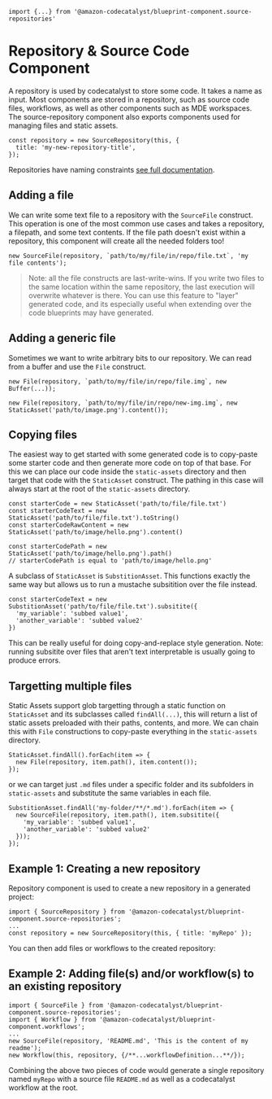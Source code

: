 ```
import {...} from '@amazon-codecatalyst/blueprint-component.source-repositories'
```

# Repository & Source Code Component

A repository is used by codecatalyst to store some code. It takes a name as input. Most components are stored in a repository, such as source code
files, workflows, as well as other components such as MDE workspaces. The source-repository component also exports components used for managing files
and static assets.

```
const repository = new SourceRepository(this, {
  title: 'my-new-repository-title',
});
```

Repositories have naming constraints [see full documentation](https://docs.aws.amazon.com/codecatalyst/latest/userguide/source.html).

## Adding a file

We can write some text file to a repository with the `SourceFile` construct. This operation is one of the most common use cases and takes a
repository, a filepath, and some text contents. If the file path doesn't exist within a repository, this component will create all the needed folders
too!

```
new SourceFile(repository, `path/to/my/file/in/repo/file.txt`, 'my file contents');
```

> Note: all the file constructs are last-write-wins. If you write two files to the same location within the same repository, the last execution will
> overwrite whatever is there. You can use this feature to "layer" generated code, and its especially useful when extending over the code blueprints
> may have generated.

## Adding a generic file

Sometimes we want to write arbitrary bits to our repository. We can read from a buffer and use the `File` construct.

```
new File(repository, `path/to/my/file/in/repo/file.img`, new Buffer(...));

new File(repository, `path/to/my/file/in/repo/new-img.img`, new StaticAsset('path/to/image.png').content());
```

## Copying files

The easiest way to get started with some generated code is to copy-paste some starter code and then generate more code on top of that base. For this
we can place our code inside the `static-assets` directory and then target that code with the `StaticAsset` construct. The pathing in this case will
always start at the root of the `static-assets` directory.

```
const starterCode = new StaticAsset('path/to/file/file.txt')
const starterCodeText = new StaticAsset('path/to/file/file.txt').toString()
const starterCodeRawContent = new StaticAsset('path/to/image/hello.png').content()

const starterCodePath = new StaticAsset('path/to/image/hello.png').path()
// starterCodePath is equal to 'path/to/image/hello.png'
```

A subclass of `StaticAsset` is `SubstitionAsset`. This functions exactly the same way but allows us to run a mustache subsitition over the file
instead.

```
const starterCodeText = new SubstitionAsset('path/to/file/file.txt').subsitite({
  'my_variable': 'subbed value1',
  'another_variable': 'subbed value2'
})
```

This can be really useful for doing copy-and-replace style generation. Note: running subsitite over files that aren't text interpretable is usually
going to produce errors.

## Targetting multiple files

Static Assets support glob targetting through a static function on `StaticAsset` and its subclasses called `findAll(...)`, this will return a list of
static assets preloaded with their paths, contents, and more. We can chain this with `File` constructions to copy-paste everything in the
`static-assets` directory.

```
StaticAsset.findAll().forEach(item => {
  new File(repository, item.path(), item.content());
});
```

or we can target just `.md` files under a specific folder and its subfolders in `static-assets` and substitute the same variables in each file.

```
SubstitionAsset.findAll('my-folder/**/*.md').forEach(item => {
  new SourceFile(repository, item.path(), item.subsitite({
    'my_variable': 'subbed value1',
    'another_variable': 'subbed value2'
  }));
});
```

## Example 1: Creating a new repository

Repository component is used to create a new repository in a generated project:

```
import { SourceRepository } from '@amazon-codecatalyst/blueprint-component.source-repositories';
...
const repository = new SourceRepository(this, { title: 'myRepo' });
```

You can then add files or workflows to the created repository:

## Example 2: Adding file(s) and/or workflow(s) to an existing repository

```
import { SourceFile } from '@amazon-codecatalyst/blueprint-component.source-repositories';
import { Workflow } from '@amazon-codecatalyst/blueprint-component.workflows';
...
new SourceFile(repository, 'README.md', 'This is the content of my readme');
new Workflow(this, repository, {/**...workflowDefinition...**/});
```

Combining the above two pieces of code would generate a single repository named `myRepo` with a source file `README.md` as well as a codecatalyst
workflow at the root.
